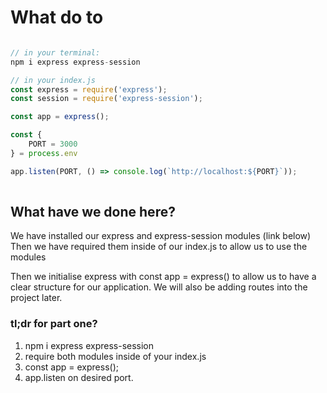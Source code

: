 # What do to

```javascript

// in your terminal:
npm i express express-session

// in your index.js
const express = require('express');
const session = require('express-session');

const app = express();

const {
    PORT = 3000
} = process.env

app.listen(PORT, () => console.log(`http://localhost:${PORT}`));
   

```

## What have we done here? 
 
We have installed our express and express-session modules (link below)
Then we have required them inside of our index.js to allow us to use the modules
  
Then we initialise express with const app = express() to allow us to have a clear structure for our application. We will also be adding routes into the project later.

### tl;dr for part one?

1. npm i express express-session
2. require both modules inside of your index.js
3. const app = express();
4. app.listen on desired port. 